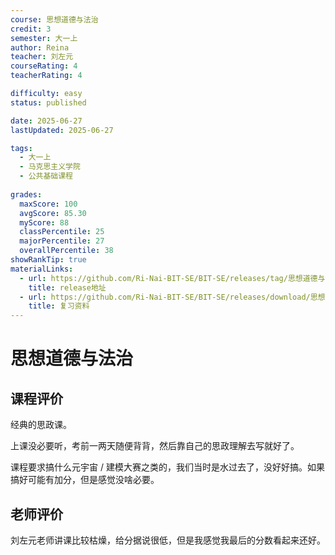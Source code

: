 ```yaml
---
course: 思想道德与法治
credit: 3
semester: 大一上
author: Reina
teacher: 刘左元
courseRating: 4
teacherRating: 4

difficulty: easy
status: published

date: 2025-06-27
lastUpdated: 2025-06-27

tags: 
  - 大一上
  - 马克思主义学院
  - 公共基础课程
  
grades:
  maxScore: 100
  avgScore: 85.30
  myScore: 88
  classPercentile: 25
  majorPercentile: 27
  overallPercentile: 38
showRankTip: true
materialLinks:
  - url: https://github.com/Ri-Nai-BIT-SE/BIT-SE/releases/tag/思想道德与法治
    title: release地址
  - url: https://github.com/Ri-Nai-BIT-SE/BIT-SE/releases/download/思想道德与法治/Review-Material.zip
    title: 复习资料
---
```



# 思想道德与法治

## 课程评价

经典的思政课。

上课没必要听，考前一两天随便背背，然后靠自己的思政理解去写就好了。

课程要求搞什么元宇宙 / 建模大赛之类的，我们当时是水过去了，没好好搞。如果搞好可能有加分，但是感觉没啥必要。

## 老师评价

刘左元老师讲课比较枯燥，给分据说很低，但是我感觉我最后的分数看起来还好。


